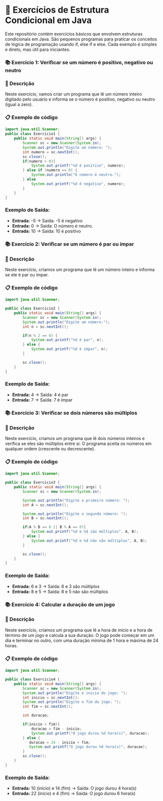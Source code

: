# 📝 Exercícios de Estrutura Condicional em Java

Este repositório contém exercícios básicos que envolvem estruturas condicionais em Java. São pequenos programas para praticar os conceitos de lógica de programação usando if, else if e else. Cada exemplo é simples e direto, mas útil para iniciantes.

### 📚 Exercício 1: Verificar se um número é positivo, negativo ou neutro

### 🧐 Descrição 

Neste exercício, vamos criar um programa que lê um número inteiro digitado pelo usuário e informa se o número é positivo, negativo ou neutro (igual a zero).

### 📋 Exemplo de código

```java
import java.util.Scanner;
public class Exercicio1 {
    public static void main(String[] args) {
        Scanner sc = new Scanner(System.in);
        System.out.println("Digite um número: ");
        int numero = sc.nextInt();
        sc.close();
        if(numero > 0){
            System.out.printf("%d é positivo", numero);
        } else if (numero == 0) {
            System.out.println("O número é neutro.");
        } else 
            System.out.printf("%d é negativo", numero);
        }
    }
}
```

### Exemplo de Saída:
- **Entrada:** -5 → Saída: -5 é negativo
- **Entrada:** 0 → Saída: O número é neutro.
- **Entrada:** 10 → Saída: 10 é positivo

### 📚 Exercício 2: Verificar se um número é par ou ímpar

### 🧐 Descrição

Neste exercício, criamos um programa que lê um número inteiro e informa se ele é par ou ímpar.

### 📋 Exemplo de código

```java
import java.util.Scanner;

public class Exercicio2 {
    public static void main(String[] args) {
        Scanner sc = new Scanner(System.in);
        System.out.println("Digite um número:");
        int n = sc.nextInt();

        if(n % 2 == 0) {
            System.out.printf("%d é par", n);
        } else {
            System.out.printf("%d é ímpar", n);
        }

        sc.close();
    }
}
```

### Exemplo de Saída:
- **Entrada:** 4 → Saída: 4 é par
- **Entrada:** 7 → Saída: 7 é ímpar


### 📚 Exercício 3: Verificar se dois números são múltiplos

### 🧐 Descrição

Neste exercício, criamos um programa que lê dois números inteiros e verifica se eles são múltiplos entre si. O programa aceita os números em qualquer ordem (crescente ou decrescente).

### 📋 Exemplo de código

```java
import java.util.Scanner;

public class Exercicio3 {
    public static void main(String[] args) {
        Scanner sc = new Scanner(System.in);

        System.out.println("Digite o primeiro número: ");
        int A = sc.nextInt();

        System.out.println("Digite o segundo número: ");
        int B = sc.nextInt();

        if(A % B == 0 || B % A == 0){
            System.out.printf("%d e %d são múltiplos", A, B);
        } else {
            System.out.printf("%d e %d não são múltiplos", A, B);
        }

        sc.close();
    }
}

```

### Exemplo de Saída:

- **Entrada:** 6 e 3 → Saída: 6 e 3 são múltiplos
- **Entrada:** 8 e 5 → Saída: 8 e 5 não são múltiplos

 ### 📚 Exercício 4: Calcular a duração de um jogo
 
### 🧐 Descrição

Neste exercício, criamos um programa que lê a hora de início e a hora de término de um jogo e calcula a sua duração. O jogo pode começar em um dia e terminar no outro, com uma duração mínima de 1 hora e máxima de 24 horas.

### 📋 Exemplo de código

```java
import java.util.Scanner;

public class Exercicio4 {
    public static void main(String[] args) {
        Scanner sc = new Scanner(System.in);
        System.out.println("Digite o início do jogo: ");
        int inicio = sc.nextInt();
        System.out.println("Digite o fim do jogo: ");
        int fim = sc.nextInt();

        int duracao;

        if(inicio < fim){
            duracao = fim - inicio;
            System.out.printf("O jogo durou %d hora(s)", duracao);
        } else {
           duracao = 24 - inicio + fim;
           System.out.printf("O jogo durou %d hora(s)", duracao);
        }
        sc.close();
    }
}
```

### Exemplo de Saída:
- **Entrada:** 10 (início) e 14 (fim) → Saída: O jogo durou 4 hora(s)
- **Entrada:** 22 (início) e 4 (fim) → Saída: O jogo durou 6 hora(s)
